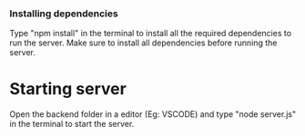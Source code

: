 ### Installing dependencies

Type "npm install" in the terminal to install all the required dependencies to run the server.
Make sure to install all dependencies before running the server.

# Starting server

Open the backend folder in a editor (Eg: VSCODE) and type "node server.js" in the terminal to start the server.
